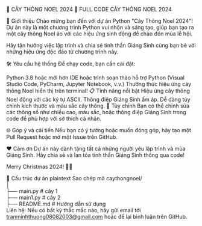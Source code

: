 🎄 CÂY THÔNG NOEL 2024 🎄
FULL CODE CÂY THÔNG NOEL 2024

🌟 Giới thiệu
Chào mừng bạn đến với dự án Python "Cây Thông Noel 2024"! Dự án này là một chương trình Python vui nhộn và sáng tạo, giúp bạn tạo ra một cây thông Noel ảo với các hiệu ứng sinh động để chào đón mùa lễ hội.

Hãy tận hưởng việc lập trình và chia sẻ tinh thần Giáng Sinh cùng bạn bè với những hiệu ứng độc đáo từ chương trình này.

🛠️ Yêu cầu hệ thống
Để chạy code, bạn cần cài đặt:

Python 3.8 hoặc mới hơn
IDE hoặc trình soạn thảo hỗ trợ Python (Visual Studio Code, PyCharm, Jupyter Notebook, v.v.)
Thưởng thức hiệu ứng cây thông Noel hiển thị trên terminal!
📋 Tính năng nổi bật
Hiệu ứng cây thông Noel động với các ký tự ASCII.
Thông điệp Giáng Sinh ấm áp.
Dễ dàng tùy chỉnh kích thước và màu sắc cây thông.
🎨 Tùy chỉnh
Bạn có thể chỉnh sửa các thông số như chiều cao, màu sắc, hoặc thông điệp Giáng Sinh trong code để phù hợp với sở thích cá nhân.

🌐 Góp ý và cải tiến
Nếu bạn có ý tưởng hoặc muốn đóng góp, hãy tạo một Pull Request hoặc mở một Issue trên GitHub.

❤️ Cảm ơn
Dự án này dành tặng tất cả những người yêu lập trình và mùa Giáng Sinh. Hãy chia sẻ và lan tỏa tinh thần Giáng Sinh thông qua code!

Merry Christmas 2024! 🎅🎁

📂 Cấu trúc dự án
plaintext
Sao chép mã
caythongnoel/  
│  
├── main.py              # cây 1  
├── main1.py             # cây 2  
├── README.md            # Hướng dẫn sử dụng  
Liên hệ: Nếu có bất kỳ thắc mắc nào, hãy gửi email tới tranminhthuong08082003@gmail.com hoặc để lại bình luận trên GitHub.
